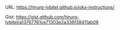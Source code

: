 URL:
https://hirurg-lybitel.github.io/okx-instructions/

Gist:
https://gist.github.com/hirurg-lybitel/a13767761ce71303e2a336f38411ab09

